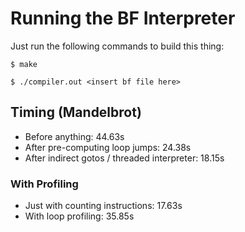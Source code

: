 # Running the BF Interpreter
Just run the following commands to build this thing:

```shell
$ make

$ ./compiler.out <insert bf file here>
```

## Timing (Mandelbrot)
- Before anything: 44.63s
- After pre-computing loop jumps: 24.38s
- After indirect gotos / threaded interpreter: 18.15s

### With Profiling
- Just with counting instructions: 17.63s
- With loop profiling: 35.85s